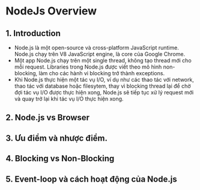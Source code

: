 # NodeJs Overview

## 1. Introduction
- Node.js là một open-source và cross-platform JavaScript runtime. Node.js chạy trên V8 JavaScript engine, là core của Google Chrome.
- Một app Node.js chạy trên một single thread, không tạo thread mới cho mỗi request. Libraries trong Node.js được viết theo mô hình non-blocking, làm cho các hành vi blocking trở thành exceptions.
- Khi Node.js thực hiện một tác vụ I/O, ví dụ như các thao tác với network, thao tác với database hoặc filesytem, thay vì blocking thread lại để  chờ đợi tác vụ I/O được thực hiện xong, Node.js sẽ tiếp tục xử lý request mới và quay trở lại khi tác vụ I/O thực hiện xong.

## 2. Node.js vs Browser

## 3. Ưu điểm và nhược điểm.

## 4. Blocking vs Non-Blocking

## 5. Event-loop và cách hoạt động của Node.js
